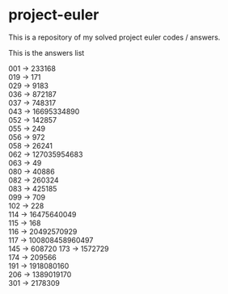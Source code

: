 # project-euler

This is a repository of my solved project euler codes / answers.

This is the answers list

001 -> 233168     
019 -> 171   
029 -> 9183    
036 -> 872187        
037 -> 748317   
043 -> 16695334890  
052 -> 142857   
055 -> 249   
056 -> 972    
058 -> 26241  
062 -> 127035954683   
063 -> 49  
080 -> 40886   
082 -> 260324   
083 -> 425185    
099 -> 709   
102 -> 228   
114 -> 16475640049   
115 -> 168  
116 -> 20492570929    
117 -> 100808458960497  
145 -> 608720
173 -> 1572729    
174 -> 209566  
191 -> 1918080160   
206 -> 1389019170   
301 -> 2178309    

